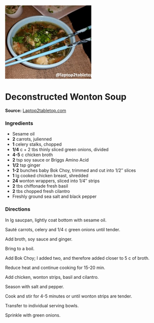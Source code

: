 [![](./images/8f94792b-68ff-4db1-8efa-44c51c4900ac.jpg)](https://laptop2tabletop.files.wordpress.com/2015/01/deconstructed-wonton-soup.jpg?w=300&h=239)

#  Deconstructed Wonton Soup


**Source:** [Laptop2tabletop.com](https://laptop2tabletop.com/2015/01/10/deconstructed-wonton-soup/)

###  Ingredients

  * Sesame oil
  *   **2** carrots, julienned
  *   **1** celery stalks, chopped
  *   **1/4** c + 2 tbs thinly sliced green onions, divided
  *   **4-5** c chicken broth
  *   **2** tsp soy sauce or Briggs Amino Acid
  *   **1/2** tsp ginger
  *   **1-2** bunches baby Bok Choy, trimmed and cut into 1/2″ slices
  *   **1** lg cooked chicken breast, shredded
  *   **24** wonton wrappers, sliced into 1/4″ strips
  *   **2** tbs chiffonade fresh basil
  *   **2** tbs chopped fresh cilantro
  * Freshly ground sea salt and black pepper

###  Directions

In lg saucpan, lightly coat bottom with sesame oil.

Sauté carrots, celery and 1/4 c green onions until tender.

Add broth, soy sauce and ginger.

Bring to a boil.

Add Bok Choy; I added two, and therefore added closer to 5 c of broth.

Reduce heat and continue cooking for 15-20 min.

Add chicken, wonton strips, basil and cilantro.

Season with salt and pepper.

Cook and stir for 4-5 minutes or until wonton strips are tender.

Transfer to individual serving bowls.

Sprinkle with green onions.

